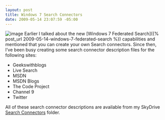 ```yaml
---
layout: post
title: Windows 7 Search Connectors
date: 2009-05-14 23:07:59 -05:00
---
```


![image](http://gwb.blob.core.windows.net/sdorman/WindowsLiveWriter/Windows7SearchConnectors_14554/image8.png "image") Earlier I talked about the new [Windows 7 Federated Search]({% post_url 2009-05-14-windows-7-federated-search %}) capabilities and mentioned that you can create your own Search connectors. Since then, I’ve been busy creating some search connector description files for the following sites:

*   Geekswithblogs 
*   Live Search 
*   MSDN 
*   MSDN Blogs 
*   The Code Project 
*   Channel 9 
*   Twitter   

All of these search connector descriptions are available from my SkyDrive [Search Connectors](http://cid-93d618d639ec9651.skydrive.live.com/self.aspx/Public/Search%20Connectors) folder.
